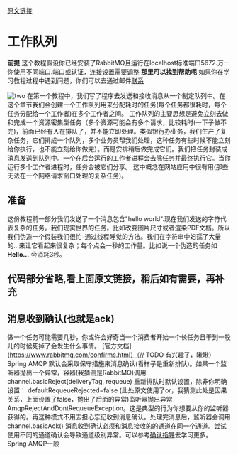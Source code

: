[原文链接](https://www.rabbitmq.com/tutorials/tutorial-two-spring-amqp.html)
# 工作队列
**前提**
这个教程假设你已经安装了RabbitMQ且运行在localhost标准端口5672.万一你使用不同端口.端口或认证，连接设置需要调整
**那里可以找到帮助呢**
如果你在学习教程过程中遇到问题，你们可以去通过邮件[联系](https://groups.google.com/forum/#!forum/rabbitmq-users)

![two](https://www.rabbitmq.com/img/tutorials/python-two.png)
在第一个教程中，我们写了程序去发送和接收消息从一个制定队列中。在这个章节我们会创建一个工作队列用来分配耗时的任务(每个任务都很耗时，每个任务分配给一个工作者)在多个工作者之间。
工作队列的主要思想是避免立刻去做和完成一个资源密集型任务（多个资源可能会有多个请求，比较耗时(一下子做不完)，前面已经有人在排队了，并不能立即处理。类似银行办业务，我们生产了复杂任务，它们排成一个队列，多个业务员帮我们处理，这种任务有些时候不能立刻给你执行，也不能立刻给你做完）。而是安排稍后做完成它们。我们把任务封装成消息发送到队列中。一个在后台运行的工作者进程会去除任务并最终执行它。当你运行多个工作者进程时，任务会被它们分享。
这中概念在网站应用中很有用(那些无法在一个网络请求窗口处理的复杂任务)。
## 准备
这份教程前一部分我们发送了一个消息包含"hello world".现在我们发送的字符代表复杂的任务。我们现实世界的任务。比如改变图片尺寸或者渲染PDF文档。所以我们伪造一个假装我们很忙-通过线程睡觉的方法。我们在字符串中妇孺了大量的...来让它看起来很复杂；每个点会一秒的工作量。比如说一个伪造的任务如**Hello...** 会消耗3秒。

## 代码部分省略,看上面原文链接，稍后如有需要，再补充

## 消息收到确认(也就是ack)
做一个任务可能需要几秒，你或许会好奇当一个消费者开始一个长任务且干到一般儿的时候死掉了会发生什么事情。
[官方文档](https://www.rabbitmq.com/confirms.html）（// TODO 有兴趣了，瞅瞅）
Spring AMQP 默认会采取保守措施来消息确认(看样子是重新排队)。如果一个监听器抛出一个异常，容器(我猜测是RabbitMQ)调用
  channel.basicReject(deliveryTag, requeue)
重新排队时默认设置，除非你明确设置：
  defaultRequeueRejected=false
(此处原文使用了or，我猜测此处是因果关系，上面设置了false，抛出了后面的异常)监听器抛出异常AmqpRejectAndDontRequeueException。这是典型的行为你想要从你的监听器获得的。再这种模式不用去担心忘记收到消息确认。处理完消息后，监听器会调用
  channel.basicAck()
消息收到确认必须和消息接收的的通道在同一个通道。尝试使用不同的通道确认会导致通道级别异常。可以参考[确认指导](https://www.rabbitmq.com/confirms.html)去学习更多。Spring AMQP一般
  
